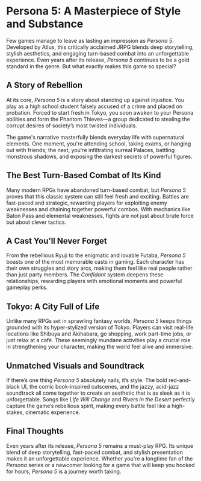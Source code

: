 # Persona 5: A Masterpiece of Style and Substance

Few games manage to leave as lasting an impression as *Persona 5*. Developed by Atlus, this critically acclaimed JRPG blends deep storytelling, stylish aesthetics, and engaging turn-based combat into an unforgettable experience. Even years after its release, *Persona 5* continues to be a gold standard in the genre. But what exactly makes this game so special?

## A Story of Rebellion

At its core, *Persona 5* is a story about standing up against injustice. You play as a high school student falsely accused of a crime and placed on probation. Forced to start fresh in Tokyo, you soon awaken to your Persona abilities and form the Phantom Thieves—a group dedicated to stealing the corrupt desires of society’s most twisted individuals.

The game's narrative masterfully blends everyday life with supernatural elements. One moment, you're attending school, taking exams, or hanging out with friends; the next, you're infiltrating surreal Palaces, battling monstrous shadows, and exposing the darkest secrets of powerful figures.

## The Best Turn-Based Combat of Its Kind

Many modern RPGs have abandoned turn-based combat, but *Persona 5* proves that this classic system can still feel fresh and exciting. Battles are fast-paced and strategic, rewarding players for exploiting enemy weaknesses and chaining together powerful combos. With mechanics like Baton Pass and elemental weaknesses, fights are not just about brute force but about clever tactics.

## A Cast You’ll Never Forget

From the rebellious Ryuji to the enigmatic and lovable Futaba, *Persona 5* boasts one of the most memorable casts in gaming. Each character has their own struggles and story arcs, making them feel like real people rather than just party members. The *Confidant* system deepens these relationships, rewarding players with emotional moments and powerful gameplay perks.

## Tokyo: A City Full of Life

Unlike many RPGs set in sprawling fantasy worlds, *Persona 5* keeps things grounded with its hyper-stylized version of Tokyo. Players can visit real-life locations like Shibuya and Akihabara, go shopping, work part-time jobs, or just relax at a café. These seemingly mundane activities play a crucial role in strengthening your character, making the world feel alive and immersive.

## Unmatched Visuals and Soundtrack

If there’s one thing *Persona 5* absolutely nails, it’s style. The bold red-and-black UI, the comic book-inspired cutscenes, and the jazzy, acid-jazz soundtrack all come together to create an aesthetic that is as sleek as it is unforgettable. Songs like *Life Will Change* and *Rivers in the Desert* perfectly capture the game’s rebellious spirit, making every battle feel like a high-stakes, cinematic experience.

## Final Thoughts

Even years after its release, *Persona 5* remains a must-play RPG. Its unique blend of deep storytelling, fast-paced combat, and stylish presentation makes it an unforgettable experience. Whether you're a longtime fan of the *Persona* series or a newcomer looking for a game that will keep you hooked for hours, *Persona 5* is a journey worth taking.